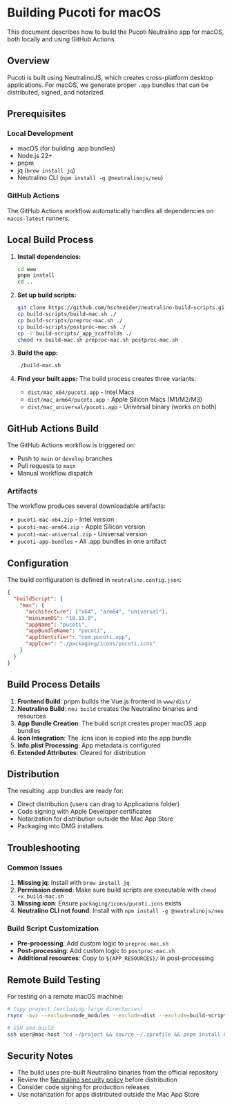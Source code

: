 # Building Pucoti for macOS

This document describes how to build the Pucoti Neutralino app for macOS, both locally and using GitHub Actions.

## Overview

Pucoti is built using NeutralinoJS, which creates cross-platform desktop applications. For macOS, we generate proper `.app` bundles that can be distributed, signed, and notarized.

## Prerequisites

### Local Development
- macOS (for building .app bundles)
- Node.js 22+
- pnpm
- jq (`brew install jq`)
- Neutralino CLI (`npm install -g @neutralinojs/neu`)

### GitHub Actions
The GitHub Actions workflow automatically handles all dependencies on `macos-latest` runners.

## Local Build Process

1. **Install dependencies:**
   ```bash
   cd www
   pnpm install
   cd ..
   ```

2. **Set up build scripts:**
   ```bash
   git clone https://github.com/hschneider/neutralino-build-scripts.git build-scripts
   cp build-scripts/build-mac.sh ./
   cp build-scripts/preproc-mac.sh ./
   cp build-scripts/postproc-mac.sh ./
   cp -r build-scripts/_app_scaffolds ./
   chmod +x build-mac.sh preproc-mac.sh postproc-mac.sh
   ```

3. **Build the app:**
   ```bash
   ./build-mac.sh
   ```

4. **Find your built apps:**
   The build process creates three variants:
   - `dist/mac_x64/pucoti.app` - Intel Macs
   - `dist/mac_arm64/pucoti.app` - Apple Silicon Macs (M1/M2/M3)
   - `dist/mac_universal/pucoti.app` - Universal binary (works on both)

## GitHub Actions Build

The GitHub Actions workflow is triggered on:
- Push to `main` or `develop` branches
- Pull requests to `main`
- Manual workflow dispatch

### Artifacts

The workflow produces several downloadable artifacts:
- `pucoti-mac-x64.zip` - Intel version
- `pucoti-mac-arm64.zip` - Apple Silicon version
- `pucoti-mac-universal.zip` - Universal version
- `pucoti-app-bundles` - All .app bundles in one artifact

## Configuration

The build configuration is defined in `neutralino.config.json`:

```json
{
  "buildScript": {
    "mac": {
      "architecture": ["x64", "arm64", "universal"],
      "minimumOS": "10.13.0",
      "appName": "pucoti",
      "appBundleName": "pucoti",
      "appIdentifier": "com.pucoti.app",
      "appIcon": "./packaging/icons/pucoti.icns"
    }
  }
}
```

## Build Process Details

1. **Frontend Build**: pnpm builds the Vue.js frontend in `www/dist/`
2. **Neutralino Build**: `neu build` creates the Neutralino binaries and resources
3. **App Bundle Creation**: The build script creates proper macOS .app bundles
4. **Icon Integration**: The .icns icon is copied into the app bundle
5. **Info.plist Processing**: App metadata is configured
6. **Extended Attributes**: Cleared for distribution

## Distribution

The resulting .app bundles are ready for:
- Direct distribution (users can drag to Applications folder)
- Code signing with Apple Developer certificates
- Notarization for distribution outside the Mac App Store
- Packaging into DMG installers

## Troubleshooting

### Common Issues

1. **Missing jq**: Install with `brew install jq`
2. **Permission denied**: Make sure build scripts are executable with `chmod +x build-mac.sh`
3. **Missing icon**: Ensure `packaging/icons/pucoti.icns` exists
4. **Neutralino CLI not found**: Install with `npm install -g @neutralinojs/neu`

### Build Script Customization

- **Pre-processing**: Add custom logic to `preproc-mac.sh`
- **Post-processing**: Add custom logic to `postproc-mac.sh`
- **Additional resources**: Copy to `${APP_RESOURCES}/` in post-processing

## Remote Build Testing

For testing on a remote macOS machine:

```bash
# Copy project (excluding large directories)
rsync -avz --exclude=node_modules --exclude=dist --exclude=build-scripts ./ user@mac-host:~/project/

# SSH and build
ssh user@mac-host "cd ~/project && source ~/.zprofile && pnpm install && ./build-mac.sh"
```

## Security Notes

- The build uses pre-built Neutralino binaries from the official repository
- Review the [Neutralino security policy](https://neutralino.js.org/docs/security/overview) before distribution
- Consider code signing for production releases
- Use notarization for apps distributed outside the Mac App Store